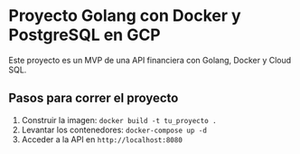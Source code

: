 # Proyecto Golang con Docker y PostgreSQL en GCP

Este proyecto es un MVP de una API financiera con Golang, Docker y Cloud SQL.

## Pasos para correr el proyecto
1. Construir la imagen: `docker build -t tu_proyecto .`
2. Levantar los contenedores: `docker-compose up -d`
3. Acceder a la API en `http://localhost:8080`
